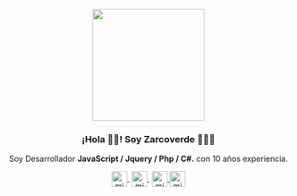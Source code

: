 <p align="center" width="300">
   <img align="center" width="200" src="https://user-images.githubusercontent.com/31412501/118694241-7db51780-b7d1-11eb-9368-e97f2fed3ad9.png" />
   <h3 align="center">¡Hola 👋👋! Soy Zarcoverde 👨🏻‍💻</h3>
</p>

<p align="center">Soy Desarrollador <strong>JavaScript / Jquery / Php / C#.</strong> con 10 años experiencia.</p>
<p align="center">
   <a href="https://twitch.tv/midudev" target="blank" style='margin-right:4px'>
    <img align="center" src="https://cdn.jsdelivr.net/npm/simple-icons@3.0.1/icons/twitch.svg" alt="midudev" height="28px" width="28px" />
  </a>
   <a href="https://youtube.com/midudev" target="blank" style='margin-right:4px'>
    <img align="center" src="https://cdn.jsdelivr.net/npm/simple-icons@3.0.1/icons/youtube.svg" alt="midudev" height="28px" width="28px" />
  </a>
  <a href="https://instagram.com/midu.dev" target="blank">
    <img align="center" src="https://cdn.jsdelivr.net/npm/simple-icons@3.0.1/icons/instagram.svg" alt="midu.dev" height="28px" width="28px" />
  </a>
  <a href="https://twitter.com/midudev" target="blank">
    <img align="center" src="https://cdn.jsdelivr.net/npm/simple-icons@3.0.1/icons/twitter.svg" alt="midudev" height="28px" width="28px" />
  </a>
</p>

